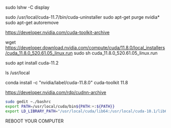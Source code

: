 
sudo lshw -C display

sudo /usr/local/cuda-11.7/bin/cuda-uninstaller 
sudo apt-get purge nvidia*
sudo apt-get autoremove

https://developer.nvidia.com/cuda-toolkit-archive

wget https://developer.download.nvidia.com/compute/cuda/11.8.0/local_installers/cuda_11.8.0_520.61.05_linux.run
sudo sh cuda_11.8.0_520.61.05_linux.run



sudo apt install cuda-11.2




ls /usr/local  


conda install -c "nvidia/label/cuda-11.8.0" cuda-toolkit
11.8

https://developer.nvidia.com/rdp/cudnn-archive

```bash
sudo gedit ~./bashrc
export PATH=/usr/local/cuda/bin${PATH:+:${PATH}}  
export LD_LIBRARY_PATH="/usr/local/cuda/lib64:/usr/local/cuda-10.1/lib64:/usr/local/cuda-11/lib64:/usr/local/cuda-11.1/lib64:/usr/local/cuda-11.2/lib64${LD_LIBRARY_PATH:+:${LD_LIBRARY_PATH}}"#make sure you add your cuda-X.x lib64 paths
```


REBOOT YOUR COMPUTER